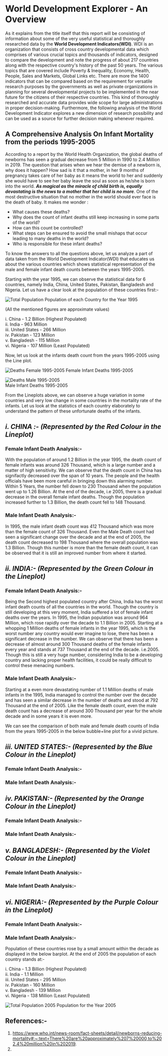 # World Development Explorer - An Overview
As it explains from the title itself that this report will be consisting of information about some of the very useful statistical and thoroughly researched data by the **World Development Indicators(WDI)**. WDI is an organization that consists of cross country developmental data which comprises of various crucial topics and thousands of indicators, designed to compare the development and note the progress of about 217 countries along with the respective country's history of the past 50 years. 
The various topics that are covered include Poverty & Inequality, Economy, Health, People, Sales and Markets, Global Links etc. There are more the 1400 indicators that can be compared based on the requirement for versatile research purposes by the governments as well as private organizations in planning for several developmental projects to be implemented in the near future for the citizens of their respective countries. This kind of thoroughly researched and accurate data provides wide scope for large administrations in proper decision-making. Furthermore, the following analysis of the World Development Indicator explores a new dimension of research possibility and can be used as a source for further decision making whenever required. 

## A Comprehensive Analysis On Infant Mortality from the periods 1995-2005
According to a report by the World Health Organization, the global deaths of newborns has seen a gradual decrease from 5 Million in 1990 to 2.4 Million in 2019.
The question that arises when we hear the demise of a newborn is, why does it happen? How sad is it that a mother, in her 9 months of pregnancy takes care of her baby as it means the world to her and suddenly she would have to see her baby leave the soul as soon as he/she is born into the world. ***As magical as the miracle of child birth is, equally devastating is the news to a mother that her child is no more***. One of the most destructive situation that no mother in the world should ever face is the death of baby. 
It makes me wonder :
- What causes these deaths?
- Why does the count of infant deaths still keep increasing in some parts of the world?
- How can this count be controlled?
- What steps can be ensured to avoid the small mishaps that occur leading to many deaths in the world?
- Who is responsible for these infant deaths? 

To know the answers to all the questions above, let us analyze a part of data taken from the 
World Development Indicator(WDI) that educates us about the various countries which shows statistical representation of the male and female infant death counts between the years 1995-2005.


 Starting with the year 1995, we can observe the statistical data for 6 countries, namely India, China, United States, Pakistan, Bangladesh and Nigeria. Let us have a clear look at the population of these countries first:-  

![Total Population](https://user-images.githubusercontent.com/77987988/113414254-96d14880-938a-11eb-88e8-73c2cf5f32f5.png)
Population of each Country for the Year 1995  

(All the mentioned figures are approximate values)

i. China - 1.2 Billion (Highest Populated)  
ii. India - 963 Million  
iii. United States - 266 Million  
iv. Pakistan - 123 Million  
v. Bangladesh - 115 Million  
vi. Nigeria - 107 Million (Least Populated)  

Now, let us look at the infants death count from the years 1995-2005 using the Line plot.  

![Deaths Female 1995-2005](https://user-images.githubusercontent.com/77987988/113417186-e31f8700-9390-11eb-9be9-0b78df382a08.png) 
Female Infant Deaths 1995-2005  

![Deaths Male 1995-2005](https://user-images.githubusercontent.com/77987988/113417190-e450b400-9390-11eb-83fc-3b184045361b.png)  
Male Infant Deaths 1995-2005  

  
From the Lineplots above, we can observe a huge variation in some countries and very low change in some countries in the mortality rate of the infants. Let us look at the statistics of each country elaborately to understand the pattern of these unfortunate deaths of the infants. 

## ***i. CHINA :-  (Represented by the Red Colour in the Lineplot)*** 
### Female Infant Death Analysis:-  
With the population of around 1.2 Billion in the year 1995, the death count of female infants was around 326 Thousand, which is a large number and a matter of high sensitivity. We can observe that the death count in China has signifactly decreased over the span of 10 years. The people and the health officials have been more careful in bringing down this alarming number. Within 5 Years, the number fell down to 230 Thousand when the population went up to 1.26 Billion. At the end of the decade, i.e 2005, there is a gradual decrease in the overall female infant deaths. Though the population increased further to 1.3 Billion, the death count fell to  148 Thousand.
### Male Infant Death Analysis:-  
In 1995, the male infant death count was 412 Thousand which was more than the female count of 326 Thousand. Even the Male Death count had seen a significant change over the decade and at the end of 2005, the death count decreased to 198 Thousand where the overall population was 1.3 Billion. Though this number is more than the female death count, it can be observed that it is still an improved number from where it started. 

## ***ii. INDIA:-  (Represented by the Green Colour in the Lineplot)***
### Female Infant Death Analysis:-   
Being the Second highest populated country after China, India has the worst infant death counts of all the countries in the world. Though the country is still developing at this very moment, India suffered a lot of female infant deaths over the years. In 1995, the Indian population was around 964 Million, which rose rapidly over the decade to 1.1 Billion in 2005. Starting at a whopping 1 Million deaths of female infants in the year 1995, which is the worst number any country would ever imagine to lose, there has been a significant decrease in the number. We can observe that there has been a decrease of almost around 300 Thousand deaths of the female infants every year and stands at 737 Thousand at the end of the decade. i.e.2005. Though this is still a very huge number, considering India to be a developing country and lacking proper health facilities, it could be really difficult to control these menacing numbers.
### Male Infant Death Analysis:-  
Starting at a even more devastating number of 1.1 Million deaths of male infants in the 1995, India managed to control the number over the decade and has seen a similar decrease in the number of deaths and stood at 792 Thousand at the end of 2005. Like the female death count, even the male death count has a decrease of around 300 Thousand per year for the whole decade and in some years it is even more. 

We can see the comparison of both male and female death counts of India from the years 1995-2005 in the below bubble+line plot for a vivid picture.


## ***iii. UNITED STATES:- (Represented by the Blue Colour in the Lineplot)***  
### Female Infant Death Analysis:-    
### Male Infant Death Analysis:-   

## ***iv. PAKISTAN:-  (Represented by the Orange Colour in the Lineplot)***  
### Female Infant Death Analysis:-    
### Male Infant Death Analysis:-  

## ***v. BANGLADESH:-  (Represented by the Violet Colour in the Lineplot)***
### Female Infant Death Analysis:-   
### Male Infant Death Analysis:-  

## ***vi. NIGERIA:-  (Represented by the Purple Colour in the Lineplot)***
### Female Infant Death Analysis:-    
### Male Infant Death Analysis:-   












Population of these countries rose by a small amount within the decade as displayed in the below barplot. At the end of 2005 the population of each country stands at:-

i. China -  1.3 Billion (Highest Populated)    
ii. India -  1.1 Million    
iii. United States - 295 Million    
iv. Pakistan - 160 Million    
v. Bangladesh - 139 Million    
vi. Nigeria - 138 Million (Least Populated)  

![Total Population 2005](https://user-images.githubusercontent.com/77987988/113415794-f5e48c80-938d-11eb-893e-616ac6d63a13.png)
Population for the Year 2005  
 
## References:-   
1. https://www.who.int/news-room/fact-sheets/detail/newborns-reducing-mortality#:~:text=There%20are%20approximately%207%20000,to%202.4%20million%20in%202019.
2. 

